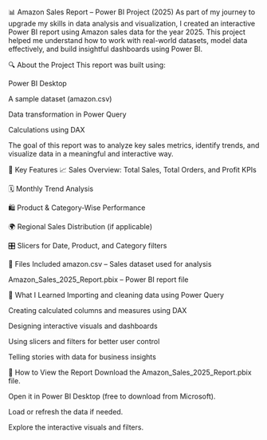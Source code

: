📊 Amazon Sales Report – Power BI Project (2025)
As part of my journey to upgrade my skills in data analysis and visualization, I created an interactive Power BI report using Amazon sales data for the year 2025. This project helped me understand how to work with real-world datasets, model data effectively, and build insightful dashboards using Power BI.

🔍 About the Project
This report was built using:

Power BI Desktop

A sample dataset (amazon.csv)

Data transformation in Power Query

Calculations using DAX

The goal of this report was to analyze key sales metrics, identify trends, and visualize data in a meaningful and interactive way.

📌 Key Features
📈 Sales Overview: Total Sales, Total Orders, and Profit KPIs

🗓️ Monthly Trend Analysis

🛍️ Product & Category-Wise Performance

🌍 Regional Sales Distribution (if applicable)

🎛️ Slicers for Date, Product, and Category filters

📁 Files Included
amazon.csv – Sales dataset used for analysis

Amazon_Sales_2025_Report.pbix – Power BI report file

🧠 What I Learned
Importing and cleaning data using Power Query

Creating calculated columns and measures using DAX

Designing interactive visuals and dashboards

Using slicers and filters for better user control

Telling stories with data for business insights


🔗 How to View the Report
Download the Amazon_Sales_2025_Report.pbix file.

Open it in Power BI Desktop (free to download from Microsoft).

Load or refresh the data if needed.

Explore the interactive visuals and filters.



